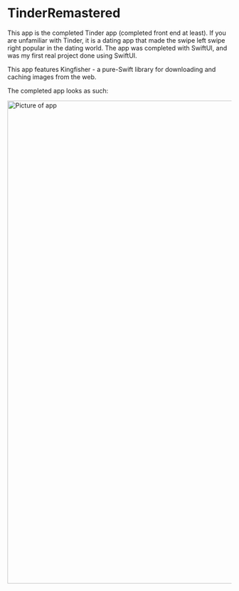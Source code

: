 # TinderRemastered

This app is the completed Tinder app (completed front end at least).  If you are unfamiliar with Tinder, it is a dating app that made the swipe left
swipe right popular in the dating world.  The app was completed with SwiftUI, and was my first real project done using SwiftUI.  

This app features Kingfisher - a pure-Swift library for downloading and caching images from the web.  

The completed app looks as such: 

<img width="1085" alt="Picture of app" src="https://user-images.githubusercontent.com/87610332/159752884-34196626-a739-493b-9e95-e85f192c63af.png">
